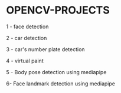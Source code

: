# OPENCV-PROJECTS

1 - face detection 

2 - car detection

3 - car's number plate detection 

4 - virtual paint 

5 - Body pose detection using mediapipe

6- Face landmark detection using mediapipe
